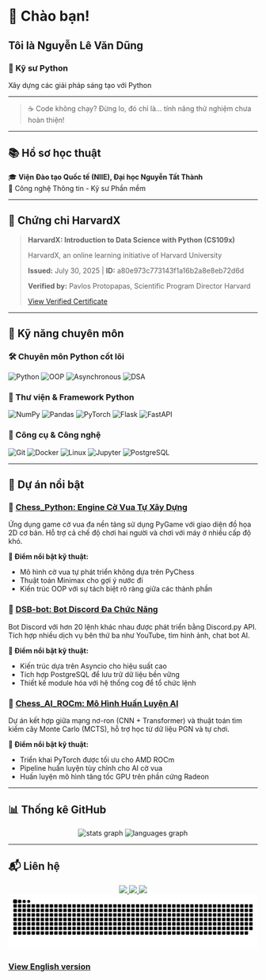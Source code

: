 
# 👋 Chào bạn!
## Tôi là Nguyễn Lê Văn Dũng
### 🚀 Kỹ sư Python
Xây dựng các giải pháp sáng tạo với Python

---
> ☕ Code không chạy? Đừng lo, đó chỉ là... tính năng thử nghiệm chưa hoàn thiện!
---

## 📚 Hồ sơ học thuật

🎓 **Viện Đào tạo Quốc tế (NIIE), Đại học Nguyễn Tất Thành**  
📘 Công nghệ Thông tin - Kỹ sư Phần mềm

---

## 🏅 Chứng chỉ HarvardX &nbsp;

> **HarvardX: Introduction to Data Science with Python (CS109x)**
>
> HarvardX, an online learning initiative of Harvard University
>
> **Issued:** July 30, 2025 | **ID:** a80e973c773143f1a16b2a8e8eb72d6d
>
> **Verified by:** Pavlos Protopapas, Scientific Program Director Harvard
>
> [View Verified Certificate](https://courses.edx.org/certificates/a80e973c773143f1a16b2a8e8eb72d6d)

---

## 💼 Kỹ năng chuyên môn

### 🛠️ Chuyên môn Python cốt lõi
<p>
  <img src="https://img.shields.io/badge/  Python-3776AB?logo=python&logoColor=white" alt="Python" />
  <img src="https://img.shields.io/badge/  OOP-3776AB?logo=python&logoColor=white" alt="OOP" />
  <img src="https://img.shields.io/badge/  Asynchronous-3776AB?logo=python&logoColor=white" alt="Asynchronous" />
  <img src="https://img.shields.io/badge/  Data Structures & Algorithms-3776AB?logo=python&logoColor=white" alt="DSA" />
</p>


### 🧩 Thư viện & Framework Python
<p>
  <img src="https://img.shields.io/badge/  NumPy-013243?logo=numpy&logoColor=white" alt="NumPy" />
  <img src="https://img.shields.io/badge/  Pandas-150458?logo=pandas&logoColor=white" alt="Pandas" />
  <img src="https://img.shields.io/badge/  PyTorch-EE4C2C?logo=pytorch&logoColor=white" alt="PyTorch" />
  <img src="https://img.shields.io/badge/  Flask-000000?logo=flask&logoColor=white" alt="Flask" />
  <img src="https://img.shields.io/badge/  FastAPI-009688?logo=fastapi&logoColor=white" alt="FastAPI" />
</p>


### 🧰 Công cụ & Công nghệ
<p>
  <img src="https://img.shields.io/badge/  Git-F05032?logo=git&logoColor=white" alt="Git" />
  <img src="https://img.shields.io/badge/  Docker-2496ED?logo=docker&logoColor=white" alt="Docker" />
  <img src="https://img.shields.io/badge/  Linux-FCC624?logo=linux&logoColor=black" alt="Linux" />
  <img src="https://img.shields.io/badge/  Jupyter-F37626?logo=jupyter&logoColor=white" alt="Jupyter" />
  <img src="https://img.shields.io/badge/  PostgreSQL-4169E1?logo=postgresql&logoColor=white" alt="PostgreSQL" />
</p>


---

## 🌟 Dự án nổi bật &nbsp;

### 📌 [Chess_Python: Engine Cờ Vua Tự Xây Dựng](https://github.com/VanDung-dev/Chess_Python)
Ứng dụng game cờ vua đa nền tảng sử dụng PyGame với giao diện đồ họa 2D cơ bản. Hỗ trợ cả chế độ chơi hai người và chơi với máy ở nhiều cấp độ khó.

**🔧 Điểm nổi bật kỹ thuật:**
  - Mô hình cờ vua tự phát triển không dựa trên PyChess
  - Thuật toán Minimax cho gợi ý nước đi
  - Kiến trúc OOP với sự tách biệt rõ ràng giữa các thành phần

### 📌 [DSB-bot: Bot Discord Đa Chức Năng](https://github.com/VanDung-dev/DSB-bot)
Bot Discord với hơn 20 lệnh khác nhau được phát triển bằng Discord.py API. Tích hợp nhiều dịch vụ bên thứ ba như YouTube, tìm hình ảnh, chat bot AI.

**🔧 Điểm nổi bật kỹ thuật:**
  - Kiến trúc dựa trên Asyncio cho hiệu suất cao
  - Tích hợp PostgreSQL để lưu trữ dữ liệu bền vững
  - Thiết kế module hóa với hệ thống cog để tổ chức lệnh

### 📌 [Chess_AI_ROCm: Mô Hình Huấn Luyện AI](https://github.com/VanDung-dev/Chess_AI_ROCm)
Dự án kết hợp giữa mạng nơ-ron (CNN + Transformer) và thuật toán tìm kiếm cây Monte Carlo (MCTS), hỗ trợ học từ dữ liệu PGN và tự chơi.

**🔧 Điểm nổi bật kỹ thuật:**
  - Triển khai PyTorch được tối ưu cho AMD ROCm
  - Pipeline huấn luyện tùy chỉnh cho AI cờ vua
  - Huấn luyện mô hình tăng tốc GPU trên phần cứng Radeon



---

## 📊 Thống kê GitHub

<div align="center">
  <img src="https://github-readme-stats.vercel.app/api?username=VanDung-dev&hide_title=false&hide_rank=false&show_icons=true&include_all_commits=false&count_private=false&disable_animations=false&theme=radical&locale=vi&hide_border=false&order=1" height="150" alt="stats graph"  />
  <img src="https://github-readme-stats.vercel.app/api/top-langs?username=VanDung-dev&locale=vi&hide_title=false&layout=compact&card_width=320&langs_count=5&theme=radical&hide_border=false&order=2" height="150" alt="languages graph"  />
</div>



---

## 📬 Liên hệ

<div align="center">
  <a href="https://www.linkedin.com/in/dung-nguyen-211bab348/">
    <img src="https://img.shields.io/badge/LinkedIn-0077B5?logo=linkedin&logoColor=white&style=for-the-badge&effect=plastic" />
  </a>
  
  <a href="https://t.me/vandungdev">
    <img src="https://img.shields.io/badge/Telegram-26A5E4?logo=telegram&logoColor=white&style=for-the-badge&effect=plastic" />
  </a>
  
  <a href="https://github.com/VanDung-dev">
    <img src="https://img.shields.io/badge/GitHub-181717?logo=github&logoColor=white&style=for-the-badge&effect=plastic" />
  </a>
  
</div>

<div align="center">
  <img src="https://raw.githubusercontent.com/Platane/snk/output/github-contribution-grid-snake-dark.svg" alt="Snake animation" />
</div>

### [View English version](README.md)
